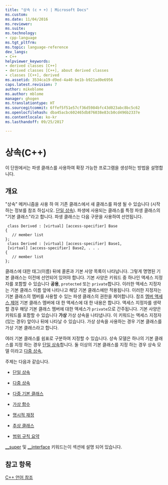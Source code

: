 ```yaml
---
title: "상속 (c + +) | Microsoft Docs"
ms.custom: 
ms.date: 11/04/2016
ms.reviewer: 
ms.suite: 
ms.technology:
- cpp-language
ms.tgt_pltfrm: 
ms.topic: language-reference
dev_langs:
- C++
helpviewer_keywords:
- derived classes [C++]
- derived classes [C++], about derived classes
- classes [C++], derived
ms.assetid: 3534ca19-d9ed-4a40-be1b-b921ad0e6956
caps.latest.revision: 7
author: mikeblome
ms.author: mblome
manager: ghogen
ms.translationtype: HT
ms.sourcegitcommit: 6ffef5f51e57cf36d5984bfc43d023abc8bc5c62
ms.openlocfilehash: dba45acbc602465db876038e83cb0cd496b2337e
ms.contentlocale: ko-kr
ms.lasthandoff: 09/25/2017

---
```

# <a name="inheritance--c"></a>상속(C++)
이 단원에서는 파생 클래스를 사용하여 확장 가능한 프로그램을 생성하는 방법을 설명합니다.  
  
## <a name="overview"></a>개요  
 "상속" 메커니즘을 사용 하 여 기존 클래스에서 새 클래스를 파생 될 수 있습니다 (시작 하는 정보를 참조 하십시오. [단일 상속](../cpp/single-inheritance.md)). 파생에 사용되는 클래스를 특정 파생 클래스의 "기본 클래스"라고 합니다. 파생 클래스는 다음 구문을 사용하여 선언됩니다.  
  
```  
 class Derived : [virtual] [access-specifier] Base  
{  
   // member list  
};  
 class Derived : [virtual] [access-specifier] Base1,  
 [virtual] [access-specifier] Base2, . . .  
{  
   // member list  
};  
```  
  
 클래스에 대한 태그(이름) 뒤에 콜론과 기본 사양 목록이 나타납니다.  그렇게 명명된 기본 클래스는 이전에 선언되어 있어야 합니다.  기본 사양은 키워드 중 하나인 액세스 지정자를 포함할 수 있습니다 **공용**, `protected` 또는 `private`합니다.  이러한 액세스 지정자는 기본 클래스 이름 앞에 나타나고 해당 기본 클래스에만 적용됩니다.  이러한 지정자는 기본 클래스의 멤버를 사용할 수 있는 파생 클래스의 권한을 제어합니다.  참조 [멤버 액세스 제어](../cpp/member-access-control-cpp.md) 기본 클래스 멤버에 대 한 액세스에 대 한 내용은 합니다.  액세스 지정자를 생략할 경우 해당 기본 클래스 멤버에 대한 액세스가 `private`으로 간주됩니다.  기본 사양은 키워드를 포함할 수 있습니다 **가상** 가상 상속을 나타냅니다.  이 키워드는 액세스 지정자(있는 경우) 앞이나 뒤에 나타날 수 있습니다.  가상 상속을 사용하는 경우 기본 클래스를 가상 기본 클래스라고 합니다.  
  
 여러 기본 클래스를 쉼표로 구분하여 지정할 수 있습니다.  상속 모델은 하나의 기본 클래스를 지정 하는 경우 [단일 상속](../cpp/single-inheritance.md)합니다. 둘 이상의 기본 클래스를 지정 하는 경우 상속 모델 이라고 [다중 상속](http://msdn.microsoft.com/en-us/3b74185e-2beb-4e29-8684-441e51d2a2ca),  
  
 주제는 다음과 같습니다.  
  
-   [단일 상속](../cpp/single-inheritance.md)  
  
-   [다중 상속](http://msdn.microsoft.com/en-us/3b74185e-2beb-4e29-8684-441e51d2a2ca)  
  
-   [다중 기본 클래스](../cpp/multiple-base-classes.md)  
  
-   [가상 함수](../cpp/virtual-functions.md)  
  
-   [명시적 재정](../cpp/explicit-overrides-cpp.md)  
  
-   [추상 클래스](../cpp/abstract-classes-cpp.md)  
  
-   [범위 규칙 요약](../cpp/summary-of-scope-rules.md)  
  
 [__super](../cpp/super.md) 및 [__interface](../cpp/interface.md) 키워드는이 섹션에 설명 되어 있습니다.  
  
## <a name="see-also"></a>참고 항목  
 [C++ 언어 참조](../cpp/cpp-language-reference.md)

